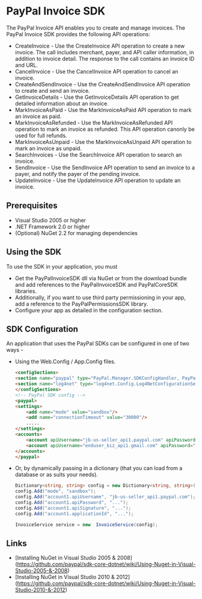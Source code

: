 
# PayPal Invoice SDK

The PayPal Invoice API enables you to create and manage invoices. The PayPal Invoice SDK provides the following API operations:

   * CreateInvoice - Use the CreateInvoice API operation to create a new invoice. The call includes merchant, payer, and API caller information, in addition to invoice detail. The response to the call contains an invoice ID and URL.
   * CancelInvoice - Use the CancelInvoice API operation to cancel an invoice. 
   * CreateAndSendInvoice - Use the CreateAndSendInvoice API operation to create and send an invoice.
   * GetInvoiceDetails - Use the GetInvoiceDetails API operation to get detailed information about an invoice.
   * MarkInvoiceAsPaid - Use the MarkInvoiceAsPaid API operation to mark an invoice as paid. 
   * MarkInvoiceAsRefunded - Use the MarkInvoiceAsRefunded API operation to mark an invoice as refunded. This API operation canonly be used for full refunds.
   * MarkInvoiceAsUnpaid - Use the MarkInvoiceAsUnpaid API operation to mark an invoice as unpaid.
   * SearchInvoices - Use the SearchInvoice API operation to search an invoice.
   * SendInvoice - Use the SendInvoice API operation to send an invoice to a payer, and notify the payer of the pending invoice.
   * UpdateInvoice - Use the UpdateInvoice API operation to update an invoice.


## Prerequisites

   * Visual Studio 2005 or higher
   * .NET Framework 2.0 or higher
   * (Optional) NuGet 2.2 for managing dependencies

## Using the SDK

   To use the SDK in your application, you must
   
   * Get the PayPalInvoiceSDK dll via NuGet or from the download bundle and add references to the PayPalInvoiceSDK and PayPalCoreSDK libraries.
   * Additionally, if you want to use third party permissioning in your app, add a reference to the PayPalPermissionsSDK library.
   * Configure your app as detailed in the configuration section.
   
## SDK Configuration

  An application that uses the PayPal SDKs can be configured in one of two ways -
  
  * Using the Web.Config / App.Config files.

	```html
    <configSections>
	<section name="paypal" type="PayPal.Manager.SDKConfigHandler, PayPalCoreSDK" />
	<section name="log4net" type="log4net.Config.Log4NetConfigurationSectionHandler, log4net" />
	</configSections>
	<!-- PayPal SDK config -->
	<paypal>
	<settings>
	    <add name="mode" value="sandbox"/>	    
	    <add name="connectionTimeout" value="30000"/>
	    .....
	</settings>
	<accounts>
	    <account apiUsername="jb-us-seller_api1.paypal.com" apiPassword="..." apiSignature="..." applicationId='...' />
	    <account apiUsername="enduser_biz_api1.gmail.com" apiPassword="..." apiCertificate="..." privateKeyPassword="..." applicationId='...' />
	</accounts>
	</paypal>
    ```
  
  * Or, by dynamically passing in a dictionary (that you can load from a database or as suits your needs).

    ```csharp
    Dictionary<string, string> config = new Dictionary<string, string>();
    config.Add("mode", "sandbox");
    config.Add("account1.apiUsername", "jb-us-seller_api1.paypal.com");
    config.Add("account1.apiPassword", "...");
    config.Add("account1.apiSignature", "...");
    config.Add("account1.applicationId", "...");
    
    InvoiceService service = new  InvoiceService(config);
    ```

## Links

   * [Installing NuGet in Visual Studio 2005 & 2008] (https://github.com/paypal/sdk-core-dotnet/wiki/Using-Nuget-in-Visual-Studio-2005-&-2008)
   * [Installing NuGet in Visual Studio 2010 & 2012] (https://github.com/paypal/sdk-core-dotnet/wiki/Using-Nuget-in-Visual-Studio-2010-&-2012)
